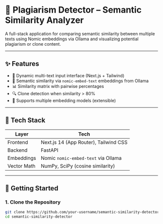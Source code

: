 # 🧠 Plagiarism Detector – Semantic Similarity Analyzer

A full-stack application for comparing semantic similarity between multiple texts using Nomic embeddings via Ollama and visualizing potential plagiarism or clone content.

---

## ✨ Features

- 🔢 Dynamic multi-text input interface (Next.js + Tailwind)
- 🧠 Semantic similarity via `nomic-embed-text` embeddings from Ollama
- 📊 Similarity matrix with pairwise percentages
- 🔍 Clone detection when similarity > 80%
- 🔁 Supports multiple embedding models (extensible)

---

## 🧩 Tech Stack

| Layer       | Tech                         |
|-------------|------------------------------|
| Frontend    | Next.js 14 (App Router), Tailwind CSS |
| Backend     | FastAPI                      |
| Embeddings  | Nomic `nomic-embed-text` via Ollama |
| Vector Math | NumPy, SciPy (cosine similarity) |

---

## 🚀 Getting Started

### 1. Clone the Repository

```bash
git clone https://github.com/your-username/semantic-similarity-detector.git
cd semantic-similarity-detector
